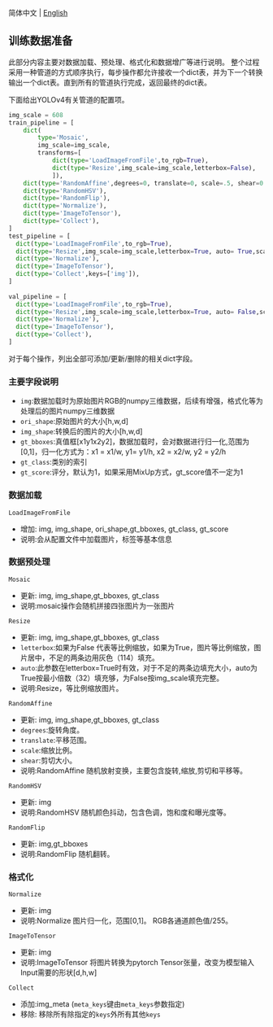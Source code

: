 简体中文 | [English](TRANSFORMS.md)
## 训练数据准备
此部分内容主要对数据加载、预处理、格式化和数据增广等进行说明。
整个过程采用一种管道的方式顺序执行，每步操作都允许接收一个dict表，并为下一个转换输出一个dict表。直到所有的管道执行完成，返回最终的dict表。

下面给出YOLOv4有关管道的配置项。
```python
img_scale = 608  
train_pipeline = [  
    dict(  
        type='Mosaic',  
		img_scale=img_scale,  
        transforms=[  
	        dict(type='LoadImageFromFile',to_rgb=True),   
			dict(type='Resize',img_scale=img_scale,letterbox=False),   
			]),
	dict(type='RandomAffine',degrees=0, translate=0, scale=.5, shear=0.0),  
	dict(type='RandomHSV'),  
	dict(type='RandomFlip'),  
	dict(type='Normalize'),  
	dict(type='ImageToTensor'),  
	dict(type='Collect'),  
]  
test_pipeline = [  
  dict(type='LoadImageFromFile',to_rgb=True),  
  dict(type='Resize',img_scale=img_scale,letterbox=True, auto= True,scaleup=True),  
  dict(type='Normalize'),  
  dict(type='ImageToTensor'),  
  dict(type='Collect',keys=['img']),  
]  
  
val_pipeline = [  
  dict(type='LoadImageFromFile',to_rgb=True),  
  dict(type='Resize',img_scale=img_scale,letterbox=True, auto= False,scaleup=False),  
  dict(type='Normalize'),  
  dict(type='ImageToTensor'),  
  dict(type='Collect'),  
]
```
对于每个操作，列出全部可添加/更新/删除的相关dict字段。

### 主要字段说明
- `img`:数据加载时为原始图片RGB的numpy三维数据，后续有增强，格式化等为处理后的图片numpy三维数据
- `ori_shape`:原始图片的大小[h,w,d]
- `img_shape`:转换后的图片的大小[h,w,d]
- `gt_bboxes`:真值框[x1y1x2y2]，数据加载时，会对数据进行归一化,范围为[0,1]，归一化方式为：x1 = x1/w,  y1= y1/h, x2 = x2/w, y2 = y2/h
- `gt_class`:类别的索引
- `gt_score`:评分，默认为1，如果采用MixUp方式，gt_score值不一定为1

### 数据加载
`LoadImageFromFile`
- 增加: img, img_shape, ori_shape,gt_bboxes, gt_class, gt_score
- 说明:会从配置文件中加载图片，标签等基本信息

### 数据预处理
`Mosaic`
- 更新: img, img_shape,gt_bboxes, gt_class
- 说明:mosaic操作会随机拼接四张图片为一张图片

`Resize`
- 更新: img, img_shape,gt_bboxes, gt_class
- `letterbox`:如果为False 代表等比例缩放，如果为True，图片等比例缩放，图片居中，不足的两条边用灰色（114）填充。
-  `auto`:此参数在letterbox=True时有效，对于不足的两条边填充大小，auto为True按最小倍数（32）填充够，为False按img_scale填充完整。
- 说明:Resize，等比例缩放图片。

`RandomAffine`
- 更新: img, img_shape,gt_bboxes, gt_class
- `degrees`:旋转角度。
-  `translate`:平移范围。
- `scale`:缩放比例。
- `shear`:剪切大小。
- 说明:RandomAffine 随机放射变换，主要包含旋转,缩放,剪切和平移等。

`RandomHSV`
- 更新: img
- 说明:RandomHSV 随机颜色抖动，包含色调，饱和度和曝光度等。

`RandomFlip`
- 更新: img,gt_bboxes
- 说明:RandomFlip 随机翻转。

### 格式化

`Normalize`
- 更新: img
- 说明:Normalize 图片归一化，范围[0,1]。 RGB各通道颜色值/255。

`ImageToTensor`
- 更新: img
- 说明:ImageToTensor 将图片转换为pytorch Tensor张量，改变为模型输入Input需要的形状[d,h,w]

`Collect`
- 添加:img_meta (`meta_keys`键由`meta_keys`参数指定)
- 移除: 移除所有除指定的`keys`外所有其他`keys`









